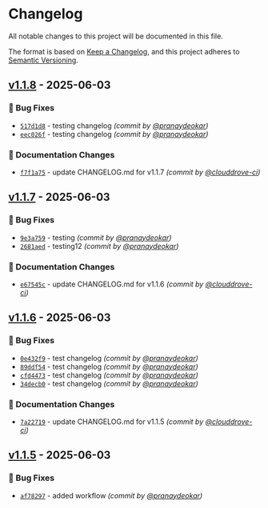 # Changelog
All notable changes to this project will be documented in this file.

The format is based on [Keep a Changelog](https://keepachangelog.com/en/1.0.0/),
and this project adheres to [Semantic Versioning](https://semver.org/spec/v2.0.0.html).

## [v1.1.8] - 2025-06-03
### :bug: Bug Fixes
- [`517d1d8`](https://github.com/pranaydeokar/test_helm/commit/517d1d8d2df2782a2499b7c98fef4b40bc47ebf8) - testing changelog *(commit by [@pranaydeokar](https://github.com/pranaydeokar))*
- [`eec026f`](https://github.com/pranaydeokar/test_helm/commit/eec026fe837bef1dd02210e290128dfa1f5d3d18) - testing changelog *(commit by [@pranaydeokar](https://github.com/pranaydeokar))*

### :memo: Documentation Changes
- [`f7f1a75`](https://github.com/pranaydeokar/test_helm/commit/f7f1a7511d1a0034fc01fedc8edc972e671215f0) - update CHANGELOG.md for v1.1.7 *(commit by [@clouddrove-ci](https://github.com/clouddrove-ci))*


## [v1.1.7] - 2025-06-03
### :bug: Bug Fixes
- [`9e3a759`](https://github.com/pranaydeokar/test_helm/commit/9e3a7599fe7e0938aad0b02a9d0e3c636c6a450c) - testing *(commit by [@pranaydeokar](https://github.com/pranaydeokar))*
- [`2681aed`](https://github.com/pranaydeokar/test_helm/commit/2681aedd409fd8ed9fc4903a853842f93cc6e59d) - testing12 *(commit by [@pranaydeokar](https://github.com/pranaydeokar))*

### :memo: Documentation Changes
- [`e67545c`](https://github.com/pranaydeokar/test_helm/commit/e67545cddfb51d35f62eb537761e8947a6178c9d) - update CHANGELOG.md for v1.1.6 *(commit by [@clouddrove-ci](https://github.com/clouddrove-ci))*


## [v1.1.6] - 2025-06-03
### :bug: Bug Fixes
- [`0e432f9`](https://github.com/pranaydeokar/test_helm/commit/0e432f9d933c951dd3043990abc6bfb0d9a0bd58) - test changelog *(commit by [@pranaydeokar](https://github.com/pranaydeokar))*
- [`89ddf54`](https://github.com/pranaydeokar/test_helm/commit/89ddf54ced0fa89a7db32a549bdf1cdcdf4aa3db) - test changelog *(commit by [@pranaydeokar](https://github.com/pranaydeokar))*
- [`cfd4473`](https://github.com/pranaydeokar/test_helm/commit/cfd4473684f693439329453b42d1fe65623b0263) - test changelog *(commit by [@pranaydeokar](https://github.com/pranaydeokar))*
- [`34decb0`](https://github.com/pranaydeokar/test_helm/commit/34decb07e5bbe5eaccd5f5a0a0787a882d718a28) - test changelog *(commit by [@pranaydeokar](https://github.com/pranaydeokar))*

### :memo: Documentation Changes
- [`7a22719`](https://github.com/pranaydeokar/test_helm/commit/7a227194e694c54d1179947c36bed7999bd436dc) - update CHANGELOG.md for v1.1.5 *(commit by [@clouddrove-ci](https://github.com/clouddrove-ci))*


## [v1.1.5] - 2025-06-03
### :bug: Bug Fixes
- [`af78297`](https://github.com/pranaydeokar/test_helm/commit/af78297cba42047c7a76aa108a29503942aac557) - added workflow *(commit by [@pranaydeokar](https://github.com/pranaydeokar))*

[v1.1.5]: https://github.com/pranaydeokar/test_helm/compare/v1.1.4...v1.1.5
[v1.1.6]: https://github.com/pranaydeokar/test_helm/compare/v1.1.5...v1.1.6
[v1.1.7]: https://github.com/pranaydeokar/test_helm/compare/v1.1.6...v1.1.7
[v1.1.8]: https://github.com/pranaydeokar/test_helm/compare/v1.1.7...v1.1.8
